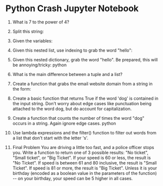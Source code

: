 # Python Crash Jupyter Notebook
1. What is 7 to the power of 4?

2. Split this string:

3. Given the variables:

4. Given this nested list, use indexing to grab the word "hello":

5. Given this nested dictionary, grab the word "hello". Be prepared, this will be annoying/tricky:
python

6. What is the main difference between a tuple and a list?

7. Create a function that grabs the email website domain from a string in the form:

8. Create a basic function that returns True if the word 'dog' is contained in the input string. Don't worry about edge cases like punctuation being attached to the word dog, but do account for capitalization.

9. Create a function that counts the number of times the word "dog" occurs in a string. Again ignore edge cases.
python

10. Use lambda expressions and the filter() function to filter out words from a list that don't start with the letter 's'.

11. Final Problem
You are driving a little too fast, and a police officer stops you. Write a function to return one of 3 possible results: "No ticket", "Small ticket", or "Big Ticket". If your speed is 60 or less, the result is "No Ticket". If speed is between 61 and 80 inclusive, the result is "Small Ticket". If speed is 81 or more, the result is "Big Ticket". Unless it is your birthday (encoded as a boolean value in the parameters of the function) -- on your birthday, your speed can be 5 higher in all cases.
